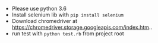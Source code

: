 - Please use python 3.6
- Install selenium lib with `pip install selenium`
- Download chromedriver at https://chromedriver.storage.googleapis.com/index.htm..
- run test with ```python test.rb``` from project root